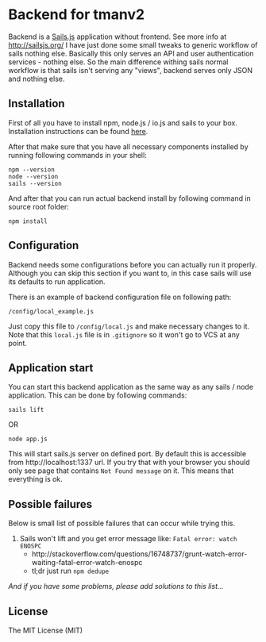 # Backend for tmanv2

Backend is a [Sails.js](http://sailsjs.org) application without frontend. See more info at http://sailsjs.org/ I have
just done some small tweaks to generic workflow of sails nothing else. Basically this only serves an API and
user authentication services - nothing else. So the main difference withing sails normal workflow is that sails isn't
serving any "views", backend serves only JSON and nothing else.

## Installation
First of all you have to install npm, node.js / io.js and sails to your box. Installation instructions can be
found [here](http://sailsjs.org/get-started).

After that make sure that you have all necessary components installed by running following commands in your shell:

```
npm --version
node --version
sails --version
```

And after that you can run actual backend install by following command in source root folder:

```
npm install
```

## Configuration
Backend needs some configurations before you can actually run it properly. Although you can skip this section if you
want to, in this case sails will use its defaults to run application.

There is an example of backend configuration file on following path:

```
/config/local_example.js
```

Just copy this file to ```/config/local.js``` and make necessary changes to it. Note that this ```local.js``` file is
in ```.gitignore``` so it won't go to VCS at any point.

## Application start
You can start this backend application as the same way as any sails / node application. This can be done by following
commands:

```
sails lift
```
OR
```
node app.js
```

This will start sails.js server on defined port. By default this is accessible from http://localhost:1337 url. If you
try that with your browser you should only see page that contains ```Not Found message``` on it. This means that
everything is ok.

## Possible failures
Below is small list of possible failures that can occur while trying this.

<ol>
    <li>Sails won't lift and you get error message like: <code>Fatal error: watch ENOSPC</code>
        <ul>
            <li>http://stackoverflow.com/questions/16748737/grunt-watch-error-waiting-fatal-error-watch-enospc</li>
            <li>tl;dr just run <code>npm dedupe</code>
        </ul>
    </li>
</ol>

<em>And if _you_ have some problems, please add solutions to this list...</em>

## License
The MIT License (MIT)
